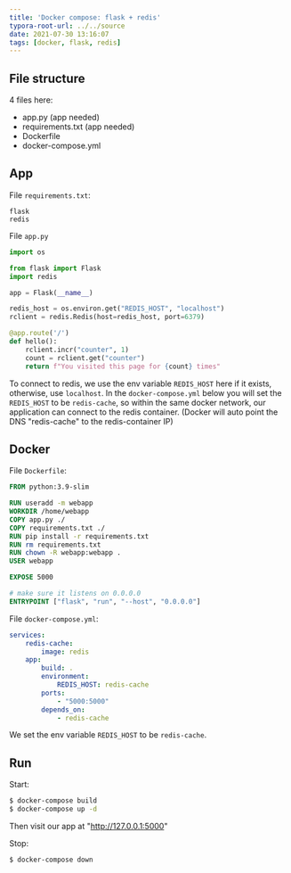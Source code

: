 ```yaml
---
title: 'Docker compose: flask + redis'
typora-root-url: ../../source
date: 2021-07-30 13:16:07
tags: [docker, flask, redis]
---
```


## File structure

4 files here:

* app.py (app needed)
* requirements.txt (app needed)
* Dockerfile
* docker-compose.yml



## App

File `requirements.txt`:

```
flask
redis
```



File `app.py`

```python
import os

from flask import Flask
import redis

app = Flask(__name__)

redis_host = os.environ.get("REDIS_HOST", "localhost")
rclient = redis.Redis(host=redis_host, port=6379)

@app.route('/')
def hello():
	rclient.incr("counter", 1)
	count = rclient.get("counter")
	return f"You visited this page for {count} times"
```



To connect to redis, we use the env variable `REDIS_HOST` here if it exists, otherwise, use `localhost`. In the `docker-compose.yml` below you will set the `REDIS_HOST` to be `redis-cache`, so within the same docker network, our application can connect to the redis container. (Docker will auto point the DNS "redis-cache" to the redis-container IP)



## Docker

File `Dockerfile`:

```dockerfile
FROM python:3.9-slim

RUN useradd -m webapp
WORKDIR /home/webapp
COPY app.py ./
COPY requirements.txt ./
RUN pip install -r requirements.txt
RUN rm requirements.txt
RUN chown -R webapp:webapp .
USER webapp

EXPOSE 5000

# make sure it listens on 0.0.0.0
ENTRYPOINT ["flask", "run", "--host", "0.0.0.0"]

```

File `docker-compose.yml`:

```yaml
services:
    redis-cache:
        image: redis
    app:
        build: .
        environment:
            REDIS_HOST: redis-cache
        ports:
            - "5000:5000"
        depends_on:
            - redis-cache
```

We set the env variable  `REDIS_HOST` to be `redis-cache`. 



## Run

Start:

```bash
$ docker-compose build
$ docker-compose up -d
```

Then visit our app at "http://127.0.0.1:5000"

Stop:

```bash
$ docker-compose down
```

